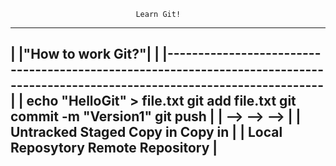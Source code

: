 							    Learn Git!

---------------------------------------------------------------------------------------------------------------------------------
|							|"How to work Git?"|                                                    |
|-------------------------------------------------------------------------------------------------------------------------------|
| echo "HelloGit" > file.txt             git add file.txt                git commit -m "Version1"                git push       |
|                                -->                          -->                                      -->                      |
|         Untracked                           Staged                             Copy in                          Copy in       |
|                                                                            Local Reposytory                 Remote Repository |
---------------------------------------------------------------------------------------------------------------------------------
